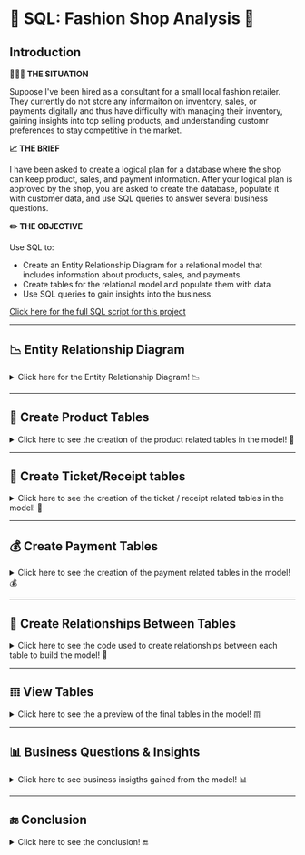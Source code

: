 # 👚 SQL: Fashion Shop Analysis 👕

## Introduction
	  
**👩🏻‍💼 THE SITUATION** 

Suppose I've been hired as a consultant for a small local fashion retailer. They currently do not store any informaiton on inventory, sales, or payments digitally and thus have difficulty with managing their inventory, gaining insights into top selling products, and understanding customr preferences to stay competitive in the market.

**📈 THE BRIEF**

I have been asked to create a logical plan for a database where the shop can keep product, sales, and payment information. After your logical plan is approved by the shop, you are asked to create the database, populate it with customer data, and use SQL queries to answer several business questions.

**✏️ THE OBJECTIVE**

Use SQL to:
- Create an Entity Relationship Diagram for a relational model that includes information about products, sales, and payments.
- Create tables for the relational model and populate them with data
- Use SQL queries to gain insights into the business.

[Click here for the full SQL script for this project](https://github.com/beatriz-fc-leitao/SQL_Fashion_Shop_Analysis/blob/main/fashion_retail_project.sql)
		
***

## 📉 Entity Relationship Diagram
<details> 
<summary>
Click here for the Entity Relationship Diagram! 📉
</summary>
	
<kbd><img src="https://github.com/beatriz-fc-leitao/SQL_projects/blob/main/final_ERD.png" width="750" height="480"></kbd>

You can also find it here: https://github.com/beatriz-fc-leitao/SQL_Fashion_Shop_Analysis/blob/main/fashion_retail_data_model.mwb

</details> 
	
***

## 👚 Create Product Tables
<details> 
<summary>
Click here to see the creation of the product related tables in the model! 👚
</summary>
	
**PRODUCT TABLE**
```sql
CREATE TABLE PRODUCT(
   PRODUCT_ID BIGINT NOT NULL,
   TYPE_ID BIGINT NOT NULL,
   SIZE_CODE CHAR(2),
   COLOR_CODE CHAR (6),
   PRODUCT_NAME VARCHAR(40) NOT NULL,
   BRAND_ID BIGINT NOT NULL, 
   GENDER_ID BIGINT NOT NULL,
   DESCRIPTION VARCHAR(100) NOT NULL,
   PRIMARY KEY (PRODUCT_ID)
);
```
	
**BRAND TABLE**
```sql
CREATE TABLE BRAND(
   BRAND_ID BIGINT NOT NULL,
   BRAND_NAME VARCHAR(40) NOT NULL,
   EMAIL VARCHAR(40),
   PRIMARY KEY (BRAND_ID)
);
```
	
**COLOR TABLE**
```sql
CREATE TABLE COLOR(
   COLOR_CODE CHAR(6) NOT NULL,
   COLOR_NAME VARCHAR(20) NOT NULL,
   PRIMARY KEY (COLOR_CODE)
);
```	

**CATEGORY TABLE**
```sql
CREATE TABLE CATEGORY(
   CATEGORY_ID BIGINT NOT NULL,
   CATEGORY_NAME VARCHAR(40) NOT NULL,
   PRIMARY KEY (CATEGORY_ID)
);
```

**SIZE TABLE**
```sql
CREATE TABLE SIZE(
   SIZE_CODE CHAR(2) NOT NULL,
   DESCRIPTION VARCHAR(40) NOT NULL,
   PRIMARY KEY (SIZE_CODE)
);
```
	
**TYPE TABLE**
```sql
CREATE TABLE TYPE(
   TYPE_ID BIGINT NOT NULL,
   TYPE_NAME VARCHAR(40) NOT NULL,
   CATEGORY_ID BIGINT,
   PRIMARY KEY (TYPE_ID)
);
```
	
**GENDER TABLE**
```sql
CREATE TABLE GENDER(
   GENDER_ID BIGINT NOT NULL,
   GENDER_NAME VARCHAR(40) NOT NULL,
   PRIMARY KEY (GENDER_ID)
);
```	
	
</details> 
	
***

## 🧾 Create Ticket/Receipt tables
<details> 
<summary>
Click here to see the creation of the ticket / receipt related tables in the model! 🧾
</summary>
	
**TICKET TABLE**
```sql
CREATE TABLE TICKET(
   TICKET_ID BIGINT NOT NULL AUTO_INCREMENT,
   TIMEPLACED TIMESTAMP NOT NULL,
   EMPLOYEE_ID INTEGER NOT NULL,
   CUSTOMER_ID INTEGER NOT NULL,
   TOTAL_PRODUCT DECIMAL(20,5) NOT NULL,
   TOTAL_TAX DECIMAL(20,5) NOT NULL,
   TOTAL_ORDER DECIMAL(20,5) NOT NULL,
   CCPAYMENT_ID BIGINT NOT NULL,
   PRIMARY KEY (TICKET_ID)
);
```
	
**TICKET_ITEM TABLE**
```sql
CREATE TABLE TICKET_ITEM(
   TICKET_ID BIGINT NOT NULL,
   NUMSEQ SMALLINT NOT NULL,
   PRODUCT_ID BIGINT NOT NULL,
   QUANTITY SMALLINT NOT NULL,
   PRICE DECIMAL(20,5) NOT NULL,
   TAX_AMOUNT DECIMAL(20,5) NOT NULL,
   PRODUCT_AMOUNT DECIMAL(20,5) NOT NULL,
   PRIMARY KEY (TICKET_ID, NUMSEQ)
);
```
	
**EMPLOYEE TABLE**
```sql
CREATE TABLE EMPLOYEE(
   EMPLOYEE_ID INT NOT NULL,
   FIRSTNAME VARCHAR(40) NOT NULL,
   LASTNAME VARCHAR(40) NOT NULL,
   DOB DATE,
   EMAIL VARCHAR(40),
   PHONENO VARCHAR(20),
   PRIMARY KEY (EMPLOYEE_ID)
);
```	

**CUSTOMER TABLE**
```sql
CREATE TABLE CUSTOMER(
   CUSTOMER_ID INT NOT NULL,
   FIRSTNAME VARCHAR(40) NOT NULL,
   LASTNAME VARCHAR(40) NOT NULL,
   DOB DATE,
   EMAIL VARCHAR(40),
   PHONENO VARCHAR(20),
   PRIMARY KEY (CUSTOMER_ID)
);
```
	
</details> 
	
***

## 💰 Create Payment Tables
<details> 
<summary>
Click here to see the creation of the payment related tables in the model! 💰
</summary>
	
**CC PAYMENT TABLE**
```sql
CREATE TABLE CCPAYMENT (
   CCPAYMENT_ID BIGINT NOT NULL AUTO_INCREMENT,
   CCPAYTRAN_ID BIGINT,
   EXPECTED_AMOUNT DECIMAL(20,5) NOT NULL,
   APPROVING_AMOUNT	DECIMAL(20,5),
   APPROVED_AMOUNT DECIMAL(20,5),
   CCPAYMENT_STATE CHAR(1) NOT NULL,
   TIMECREATED TIMESTAMP NOT NULL,
   TIMEUPDATED TIMESTAMP,
   TIMEEXPIRED TIMESTAMP,
   PRIMARY KEY (CCPAYMENT_ID)
);
```
	
**CC CARD TABLE**
```sql
CREATE TABLE CCPAYMENT_CARD (
   CCPAYMENT_ID BIGINT NOT NULL,
   PAYMENT_TYPE CHAR(2) NOT NULL,
   IS_ENCRYPT CHAR(1) NOT NULL,
   CARD_NUMBER VARCHAR(64) NOT NULL,
   BANKNAME VARCHAR(64) NOT NULL,
   CCEXPDATE CHAR(6) NOT NULL,
   CCENTRY_METHOD VARCHAR(20) NOT NULL,
   PRIMARY KEY (CCPAYMENT_ID)
);
```
	
**CC PAYMENT TYPE TABLE**
```sql
CREATE TABLE CCPAYMENT_TYPE (
   CCTYPE CHAR(2) NOT NULL,
   DESCRIPTION VARCHAR(40) NOT NULL,
   PRIMARY KEY (CCTYPE)
);
```	

**PAYMENT STATE TABLE**
```sql
CREATE TABLE CCPAYMENT_STATE (
   CCSTATE CHAR(1) NOT NULL,
   DESCRIPTION VARCHAR(40) NOT NULL,
   PRIMARY KEY (CCSTATE)
);
```

**CC METHOD TABLE**
```sql
CREATE TABLE CCENTRY_METHOD (
   CCMETHOD CHAR(1) NOT NULL,
   DESCRIPTION VARCHAR(40) NOT NULL,
   PRIMARY KEY (CCMETHOD)
);
```
	
</details> 

***

## 🔗 Create Relationships Between Tables
<details> 
<summary>
Click here to see the code used to create relationships between each table to build the model! 🔗
</summary>

**Creating relationships between product tables**
```sql
#ALTERING PRODUCT TABLE
ALTER TABLE PRODUCT 
   ADD FOREIGN KEY (TYPE_ID) REFERENCES TYPE(TYPE_ID)
   ON UPDATE CASCADE ON DELETE RESTRICT;

ALTER TABLE PRODUCT 
   ADD FOREIGN KEY (COLOR_CODE) REFERENCES COLOR(COLOR_CODE)
   ON UPDATE CASCADE ON DELETE RESTRICT;

ALTER TABLE PRODUCT 
   ADD FOREIGN KEY (GENDER_ID) REFERENCES GENDER(GENDER_ID)
   ON UPDATE CASCADE ON DELETE RESTRICT;

ALTER TABLE PRODUCT 
   ADD FOREIGN KEY (SIZE_CODE) REFERENCES SIZE(SIZE_CODE)
   ON UPDATE CASCADE ON DELETE RESTRICT;
   
ALTER TABLE PRODUCT 
   ADD FOREIGN KEY (BRAND_ID) REFERENCES BRAND(BRAND_ID)
   ON UPDATE CASCADE ON DELETE RESTRICT;
   
#ALTERING TYPE TABLE
ALTER TABLE TYPE 
   ADD FOREIGN KEY (CATEGORY_ID) REFERENCES CATEGORY(CATEGORY_ID)
   ON UPDATE CASCADE ON DELETE RESTRICT;
```

**Creating relationships between ticket/receipt tables**
```sql   
#ALTER TICKET_ITEM TABLE
ALTER TABLE TICKET_ITEM 
   ADD FOREIGN KEY (PRODUCT_ID) REFERENCES PRODUCT(PRODUCT_ID)
   ON UPDATE CASCADE ON DELETE RESTRICT;

ALTER TABLE TICKET_ITEM 
   ADD FOREIGN KEY (TICKET_ID) REFERENCES TICKET(TICKET_ID)
   ON UPDATE CASCADE ON DELETE RESTRICT;
   
#ALTER TICKET TABLE
ALTER TABLE TICKET
   ADD FOREIGN KEY (EMPLOYEE_ID) REFERENCES EMPLOYEE(EMPLOYEE_ID)
   ON UPDATE CASCADE ON DELETE RESTRICT;

ALTER TABLE TICKET
   ADD FOREIGN KEY (CUSTOMER_ID) REFERENCES CUSTOMER(CUSTOMER_ID)
   ON UPDATE CASCADE ON DELETE RESTRICT;

ALTER TABLE TICKET
   ADD FOREIGN KEY (CCPAYMENT_ID) REFERENCES CCPAYMENT(CCPAYMENT_ID)
   ON UPDATE CASCADE ON DELETE RESTRICT;
```
	
**Creating relationships between payment tables**
```sql
#ALTER CCPAYMENT TABLE
ALTER TABLE CCPAYMENT 
   ADD FOREIGN KEY (CCPAYMENT_STATE)
   REFERENCES CCPAYMENT_STATE (CCSTATE);
   
#ALTER CCPAYMENT_CARD TABLE
ALTER TABLE CCPAYMENT_CARD 
   ADD FOREIGN KEY (CCENTRY_METHOD)
   REFERENCES CCENTRY_METHOD (CCMETHOD);

ALTER TABLE CCPAYMENT_CARD 
   ADD FOREIGN KEY (PAYMENT_TYPE)
   REFERENCES CCPAYMENT_TYPE (CCTYPE);
   
ALTER TABLE CCPAYMENT_CARD 
   ADD FOREIGN KEY (CCPAYMENT_ID)
   REFERENCES CCPAYMENT (CCPAYMENT_ID);
```
	
</details> 

***
	
## 𝌠 View Tables
<details> 
<summary>
Click here to see the a preview of the final tables in the model! 𝌠
</summary>

<br>
Below you can see a preview (first 3 rows) of each final table. The full tables can be found as CSV files in this repo. The data was inserted directly into each table using SQL insert statements.

```sql
# General structure for data inserts
INSERT INTO <TABLE NAME> VALUES
(data);
```

** PRODUCT TABLE**
|PRODUCT_ID|TYPE_ID  |SIZE_CODE|COLOR_CODE|PRODUCT_NAME|BRAND_ID|GENDER_ID|DESCRIPTION        |
|----------|---------|---------|----------|------------|--------|---------|-------------------|
|2039      |10001335 |M        |009933    |Trousers    |86010900|30003891 |sustainable        |
|8500      |10001334 |L        |ffff00    |Skirt       |86010700|30004039 |Made with love     |
|9850      |100001350|L        |000000    |Waistcoat   |86010500|30003891 |Made with love     |

**BRAND TABLE**
|BRAND_ID|BRAND_NAME|EMAIL|
|--------|----------|-----|
|86010100|GAP       |contact@gap.com|
|86010200|American Eagle|contact@ae.com|
|86010300|HM        |contact@hm.com|

**COLOR TABLE**
|COLOR_CODE|COLOR_NAME|
|----------|----------|
|000000    |Black     |
|0000b3    |Blue      |
|009933    |Green     |

**CATEGORY TABLE**
|CATEGORY_ID|CATEGORY_NAME|
|-----------|-------------|
|67010300   |Lower Body Wear/Bottoms|
|67010800   |Upper Body Wear/Tops|
	

**SIZE TABLE**
|SIZE_CODE|DESCRIPTION|
|---------|-----------|
|L        |Large      |
|M        |Medium     |
|S        |Small      |

**TYPE TABLE**
|TYPE_ID|TYPE_NAME|CATEGORY_ID|
|-------|---------|-----------|
|10001334|Skirts   |67010300   |
|10001335|Trousers/Shorts|67010300   |
|10001352|Shirts/Blouses/Polo Shirts/T-shirts|67010800   |
	
**GENDER TABLE**
|GENDER_ID|GENDER_NAME|
|---------|-----------|
|30003891 |FEMALE     |
|30004039 |MALE       |
|30004340 |UNISEX     |

**TICKET TABLE**
|TICKET_ID|TIMEPLACED|EMPLOYEE_ID|CUSTOMER_ID|TOTAL_PRODUCT|TOTAL_TAX|TOTAL_ORDER|CCPAYMENT_ID|
|---------|----------|-----------|-----------|-------------|---------|-----------|------------|
|36701285 |2022-01-09 11:00:18|3          |1          |4.00000      |22.56000 |163.56000  |355501500143|
|48937606 |2022-04-02 17:01:15|3          |2          |3.00000      |12.00800 |87.05800   |178691081716|
|53957703 |2022-05-22 14:02:34|4          |3          |1.00000      |37.10400 |269.00400  |72857319254 |

**TICKET ITEM TABLE**
|TICKET_ID|NUMSEQ   |PRODUCT_ID|QUANTITY|PRICE  |TAX_AMOUNT|PRODUCT_AMOUNT|
|---------|---------|----------|--------|-------|----------|--------------|
|36701285 |1        |645158    |2       |70.50000|11.28000  |141.00000     |
|48937606 |2        |202412    |1       |75.05000|12.00800  |75.05000      |
|53957703 |3        |9850      |2       |115.95000|18.55200  |231.90000     |

**EMPLOYEE TABLE**
|EMPLOYEE_ID|FIRSTNAME|LASTNAME|DOB|EMAIL  |PHONENO  |
|-----------|---------|--------|---|-------|---------|
|1          |Carlos   |Lopez   |1992-01-01|c.lopez@store.com|34615824328|
|2          |Maria    |Salim   |1989-03-29|m.salim@store.com|34670561337|
|3          |Sami     |Omari   |1970-02-23|s.omari@store.com|34655870193|

**CUSTOMER TABLE**
|CUSTOMER_ID|FIRSTNAME|LASTNAME|DOB|EMAIL  |PHONENO  |
|-----------|---------|--------|---|-------|---------|
|1          |Emilia   |Kenny   |1995-05-02|e.kenny@gmail.com|34615824324|
|2          |Ivanna   |Ovens   |1982-05-19|ivanna.o@hotmail.com|34673561237|
|3          |Mariana  |Rea     |1979-01-11|m.rea79@gmail.com|34653870093|

**CCPAYMENT TABLE**
|CCPAYMENT_ID|CCPAYTRAN_ID|EXPECTED_AMOUNT|APPROVING_AMOUNT|APPROVED_AMOUNT|CCPAYMENT_STATE|TIMECREATED        |TIMEUPDATED        |TIMEEXPIRED        |
|------------|------------|---------------|----------------|---------------|---------------|-------------------|-------------------|-------------------|
|8305929187  |330749321073|1782.31680     |1782.31680      |1782.31680     |2              |2022-03-18 15:03:23|2022-03-18 15:03:59|2022-03-18 15:05:15|
|16837199743 |277654323148|662.36000      |662.36000       |662.36000      |2              |2022-05-20 10:33:32|2022-05-20 10:34:31|2022-05-20 10:36:21|
|23671563807 |127187561115|154.28000      |154.28000       |154.28000      |2              |2022-01-27 12:30:49|2022-01-27 12:32:21|2022-01-27 12:33:11|

**CC CARD TABLE**
|CCPAYMENT_ID|PAYMENT_TYPE|IS_ENCRYPT|CARD_NUMBER|BANKNAME|CCEXPDATE|CCENTRY_METHOD     |
|------------|------------|----------|-----------|--------|---------|-------------------|
|8305929187  |AM          |Y         |344491990131977|Santander|21       |2                  |
|16837199743 |MC          |Y         |5500380688224633|Caixabank|19       |2                  |
|23671563807 |VS          |Y         |4539110207988444|Santander|21       |0                  |

**CC PAYMENT TYPE TABLE**
|CCTYPE|DESCRIPTION|
|------|-----------|
|AM    |American Express|
|BK    |Other bank card|
|MC    |MasterCard |
	
**CC PAYMENT STATE TABLE**
|CCSTATE|DESCRIPTION|
|-------|-----------|
|0      |new        |
|1      |approving  |
|2      |approved   |
	
** CCENTRY METHOD TABLE**
|CCMETHOD|DESCRIPTION|
|--------|-----------|
|0       |Swiping    |
|1       |Dipping    |
|2       |Contactless|
	
</details>

***
## 📊 Business Questions & Insights
<details> 
<summary>
Click here to see business insigths gained from the model! 📊
</summary>

<br>

In this section, I defined 5 business questions and answered them using SQL queries. The main objective leverage the model and the data to help the fashion shop make informed decisions, improve sales, and stay ahead of their competition. You can find the questions below

**Question 1: Which are the top 3 colors sold last season (summer 2022)?**
```sql
SELECT A.COLOR_NAME COLOR, COUNT(A.COLOR_NAME) NUMBER_ITEMS_SOLD
FROM COLOR A 
JOIN PRODUCT B ON (A.COLOR_CODE = B.COLOR_CODE)
JOIN TICKET_ITEM C ON (B.PRODUCT_ID = C.PRODUCT_ID)
JOIN TICKET D ON (C.TICKET_ID = D.TICKET_ID)
WHERE DATE(D.TIMEPLACED) BETWEEN '2022-06-21' AND '2022-09-23'
GROUP BY A.COLOR_NAME
ORDER BY 2 DESC
LIMIT 3;
```

|COLOR |NUMBER_ITEMS_SOLD|
|------|-----------------|
|Pink  |3                |
|Black |2                |
|Green |2                |

Here we see that pink, black, and green were the top 3 colors last season. The shop can use this information to optimize their inventory management Specifically, to capitalize on the popularity of these colors, the shop can focus on stocking up on more products that feature these colors in their upcoming collections. They can also highlight these colors in their marketing campaigns to appeal to their target audience's preferences. Moreover, they can consider creating exclusive promotions or discounts on items that come in these colors to drive sales and attract customers. In the future, they should monitor customer feedback and market trends to stay up to date on changing color preferences and adjust their strategies accordingly.

**Question 2: How much money was spent per credit card type?**
```sql
SELECT A.DESCRIPTION CREDIT_CARD_TYPE, ROUND(SUM(D.TOTAL_ORDER),2) AMOUNT_SPENT
FROM CCPAYMENT_TYPE A
JOIN CCPAYMENT_CARD B ON (A.CCTYPE = B.PAYMENT_TYPE)
JOIN CCPAYMENT C ON (B.CCPAYMENT_ID = C.CCPAYMENT_ID)
JOIN TICKET D ON (C.CCPAYMENT_ID = D.CCPAYMENT_ID)
GROUP BY A.DESCRIPTION;
```

|CREDIT_CARD_TYPE|AMOUNT_SPENT|
|----------------|------------|
|American Express|3350.58     |
|Other bank card |3774.98     |
|MasterCard      |3813.42     |
|Visa            |4279.19     |
	
Here we see that American Express was the credit card with which more money was spent on purchases at the shop followed by "Other bank card", then MasterCard, and finally Visa. The shop can leverage this insight to make informed decisions regarding their payment processing and marketing strategies. For instance, they can consider offering exclusive promotions or discounts to customers who use these payment methods to encourage their use. Additionally, they could collaborate with these banks to create co-branded marketing campaigns or offer loyalty or rewards programs to their mutual customers. By capitalizing on these popular payment methods, the shop can attract more customers and drive sales.

**Question 3: What is the average amount spent per type of clothes?**
```sql
SELECT D.TYPE_NAME TYPE_OF_CLOTHES, ROUND(AVG(A.TOTAL_ORDER),2) AVG_AMOUNT_SPENT
FROM TICKET A 
JOIN TICKET_ITEM B ON (A.TICKET_ID = B.TICKET_ID)
JOIN PRODUCT C ON (B.PRODUCT_ID = C.PRODUCT_ID)
JOIN TYPE D ON (C.TYPE_ID = D.TYPE_ID)
GROUP BY D.TYPE_NAME;
```

|TYPE_OF_CLOTHES |AVG_AMOUNT_SPENT|
|----------------|----------------|
|Skirts          |759.84          |
|Trousers/Shorts |613.45          |
|Shirts/Blouses/Polo Shirts/T-shirts|702.23          |
|Sweaters/Pullovers|439.63          |
|Jackets/Blazers/Cardigans/Waistcoats|579.61          |

Here we see that on avergae over the last season, customers spent the most money on skirts, followed by toursers/shorts, then shirt, then sweaters, and lastly jackets. The shop can leverage this information to optimize their inventory management, specifically, they can ensure that they have enough stock of the items for which most money was spent on, such as skirts and  trousers/shorts. Additionally, they can offer a wider variety of styles and colors in these categories to meet customer demand and appeal to a broader range of customers. They can also use these insights to inform their marketing and sales strategies by considering featuring items in the high-priced categories prominently in their marketing campaigns, and offering exclusive promotions or discounts on items in these categories to drive sales further.

**Question 4: Which brand results in the most profit?**
```sql
SELECT A.BRAND_NAME, ROUND(SUM(C.PRODUCT_AMOUNT),2) PROFIT
FROM BRAND A
JOIN PRODUCT B ON (A.BRAND_ID = B.BRAND_ID)
JOIN TICKET_ITEM C ON (B.PRODUCT_ID = C.PRODUCT_ID)
GROUP BY A.BRAND_NAME
ORDER BY 2 DESC
LIMIT 1;
```

|BRAND_NAME      |PROFIT |
|----------------|-------|
|Nautica         |3404.94|
	
Here we see that Nautica was the brand that generated the highest profit. Knowign this, the shop can continue to collaborate with Nautica and offer an increased range of Nautica lothing items to further increase sales and convert one-ff customers who purchased Nautica products to loyal recurring customers. If this pattern is observed again in the coming season, the shop could also renegotiate their contract with Nautica to make it more favourable. Additionally, the shop could also analyze the characteristics of the Nautica brand and its products to identify opportunities to expand their product offerings in a similar style or price range, as well as to adjust their pricing strategies to optimize revenue and profitability.
	
**Question 5: Which customer bought the largest number of female clothes?**
```sql
SELECT CONCAT(A.FIRSTNAME,' ',A.LASTNAME) CUSTOMER_NAME, SUM(C.QUANTITY) FEMALE_ITEMS_PURCHASED
FROM CUSTOMER A
JOIN TICKET B ON (A.CUSTOMER_ID = B.CUSTOMER_ID)
JOIN TICKET_ITEM C ON (B.TICKET_ID = C.TICKET_ID)
JOIN PRODUCT D ON (C.PRODUCT_ID = D.PRODUCT_ID)
JOIN GENDER E ON (D.GENDER_ID = E.GENDER_ID)
WHERE E.GENDER_NAME = 'FEMALE'
GROUP BY A.CUSTOMER_ID
ORDER BY 2 DESC
LIMIT 1;
```

|CUSTOMER_NAME   |FEMALE_ITEMS_PURCHASED|
|----------------|----------------------|
|Ivanna Ovens    |20                    |
	
Here we see that Ivanna Ovens was the customer who purchased the largest number of female clothes. Knowing this, the shop can use this insight to identify similar customers who are likely to make frequent purchases and tailor marketing campaigns and promotions to target them specifically. Also, they can offer exclusive perks and discounts to top customers like Ivanna, such as early access to new products or free shipping, to encourage them to continue shopping with the business. Lastly, the shop can could improve customer loyalty and satisfaction by providing excellent customer service and personalized recommendations based on past purchases. They can also reach out to top customers like Ivanna to gather feedback and insights on their shopping experiences, and use this information to make improvements and adjustments to their products and services.
	
</details>

***
	
## 🔚 Conclusion
<details> 
<summary>
Click here to see the conclusion! 🔚
</summary>

<br>
	
In this project, I have created a normalized operational database for the little fashion shop. It is a relational database created using MySQL that contains data on shop products, sales, payments, employees, and customers. This database business value to the shop as they are now able to store their data digitally and leverage it to make informed business decisions regarding inventory management, product offerings, and sales and marketing strategies. 
	
Specifically, I found that the top three colors of the last season were pink, black, and green; American Express, "Other bank card", MasterCard, and Visa were the top banks with the most money spent; customers spent the most money on average on skirts, followed by trousers/shorts, shirts, sweaters, and jackets; Nautica was the brand that generated the most profit, and Ivanna Ovens was the top customer with the most purchases.

By leveraging these insights, the business can optimize their inventory management by ensuring that they have enough stock of the most popular products and brands. They can also use these insights to tailor their marketing campaigns and promotions to target the most profitable customer segments, such as top customers or those interested in high-priced categories. Additionally, they can use customer feedback and market trends to inform their product offerings and pricing strategies, ultimately improving their overall profitability and customer satisfaction!
